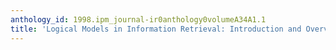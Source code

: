 ```yaml
---
anthology_id: 1998.ipm_journal-ir0anthology0volumeA34A1.1
title: 'Logical Models in Information Retrieval: Introduction and Overview'
---
```

